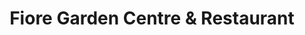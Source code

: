---
title: "Fiore Garden Centre & Restaurant"
url: /greyton/fiore-garden-centre-and-restaurant/
shop: garden centre
---